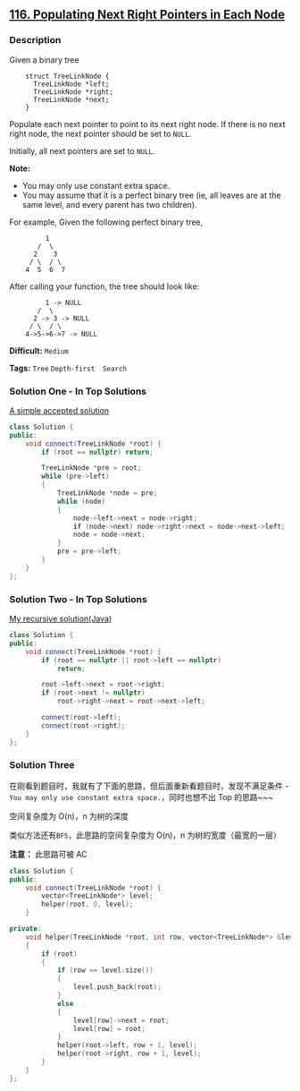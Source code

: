 ## [116. Populating Next Right Pointers in Each Node](https://leetcode.com/problems/populating-next-right-pointers-in-each-node/description/)

### Description

Given a binary tree

```
    struct TreeLinkNode {
      TreeLinkNode *left;
      TreeLinkNode *right;
      TreeLinkNode *next;
    }

```

Populate each next pointer to point to its next right node. If there is no next right node, the next pointer should be set to `NULL`.

Initially, all next pointers are set to `NULL`.

**Note:**

- You may only use constant extra space.
- You may assume that it is a perfect binary tree (ie, all leaves are at the same level, and every parent has two children).

For example,
Given the following perfect binary tree,

```
         1
       /  \
      2    3
     / \  / \
    4  5  6  7

```

After calling your function, the tree should look like:

```
         1 -> NULL
       /  \
      2 -> 3 -> NULL
     / \  / \
    4->5->6->7 -> NULL
```



**Difficult:** `Medium`

**Tags:** `Tree` `Depth-first  Search`



### Solution One - In Top Solutions

[A simple accepted solution](https://discuss.leetcode.com/topic/2202/a-simple-accepted-solution)

```c++
class Solution {
public:
    void connect(TreeLinkNode *root) {
        if (root == nullptr) return;

        TreeLinkNode *pre = root;
        while (pre->left)
        {
            TreeLinkNode *node = pre;
            while (node)
            {
                node->left->next = node->right;
                if (node->next) node->right->next = node->next->left;
                node = node->next;
            }
            pre = pre->left;
        }
    }
};
```



### Solution Two - In Top Solutions

[My recursive solution(Java)](https://discuss.leetcode.com/topic/12241/my-recursive-solution-java)

```c++
class Solution {
public:
    void connect(TreeLinkNode *root) {
        if (root == nullptr || root->left == nullptr)
            return;

        root->left->next = root->right;
        if (root->next != nullptr)
            root->right->next = root->next->left;

        connect(root->left);
        connect(root->right);
    }
};
```



### Solution Three

在刚看到题目时，我就有了下面的思路，但后面重新看题目时，发现不满足条件 - `You may only use constant extra space.`，同时也想不出 Top 的思路~~~

空间复杂度为 O(n)，n 为树的深度

类似方法还有`BFS`，此思路的空间复杂度为 O(n)，n 为树的宽度（最宽的一层）

**注意：** 此思路可被 AC

```c++
class Solution {
public:
    void connect(TreeLinkNode *root) {
        vector<TreeLinkNode*> level;
        helper(root, 0, level);
    }

private:
    void helper(TreeLinkNode *root, int row, vector<TreeLinkNode*> &level)
    {
        if (root)
        {
            if (row == level.size())
            {
                level.push_back(root);
            }
            else
            {
                level[row]->next = root;
                level[row] = root;
            }
            helper(root->left, row + 1, level);
            helper(root->right, row + 1, level);
        }
    }
};
```



